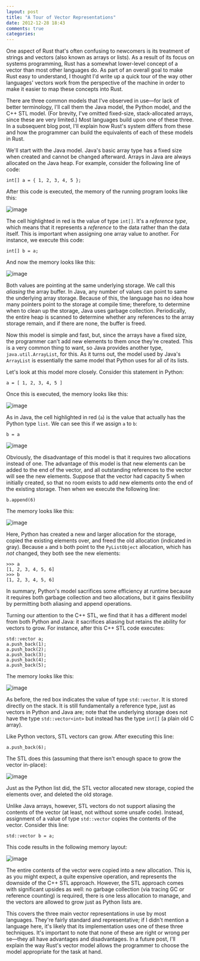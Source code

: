 ```yaml
---
layout: post
title: "A Tour of Vector Representations"
date: 2012-12-28 18:43
comments: true
categories: 
---
```


One aspect of Rust that's often confusing to newcomers is its treatment of strings and vectors (also known as arrays or lists). As a result of its focus on systems programming, Rust has a somewhat lower-level concept of a vector than most other languages do. As part of an overall goal to make Rust easy to understand, I thought I'd write up a quick tour of the way other languages' vectors work from the perspective of the machine in order to make it easier to map these concepts into Rust.

There are three common models that I've observed in use—for lack of better terminology, I'll call them the Java model, the Python model, and the C++ STL model. (For brevity, I've omitted fixed-size, stack-allocated arrays, since these are very limited.) Most languages build upon one of these three. In a subsequent blog post, I'll explain how Rust's system differs from these and how the programmer can build the equivalents of each of these models in Rust.

We'll start with the Java model. Java's basic array type has a fixed size when created and cannot be changed afterward. Arrays in Java are always allocated on the Java heap. For example, consider the following line of code:

    int[] a = { 1, 2, 3, 4, 5 };

After this code is executed, the memory of the running program looks like this:

![image][java-vector]

The cell highlighted in red is the value of type `int[]`. It's a *reference type*, which means that it represents a *reference* to the data rather than the data itself. This is important when assigning one array value to another. For instance, we execute this code:

    int[] b = a;

And now the memory looks like this:

![image][java-vector-aliased]

Both values are pointing at the same underlying storage. We call this *aliasing* the array buffer. In Java, any number of values can point to same the underlying array storage. Because of this, the language has no idea how many pointers point to the storage at compile time; therefore, to determine when to clean up the storage, Java uses garbage collection. Periodically, the entire heap is scanned to determine whether any references to the array storage remain, and if there are none, the buffer is freed.

Now this model is simple and fast, but, since the arrays have a fixed size, the programmer can't add new elements to them once they're created. This is a very common thing to want, so Java provides another type, `java.util.ArrayList`, for this. As it turns out, the model used by Java's `ArrayList` is essentially the same model that Python uses for all of its lists.

Let's look at this model more closely. Consider this statement in Python:

    a = [ 1, 2, 3, 4, 5 ]

Once this is executed, the memory looks like this:

![image][python-vector]

As in Java, the cell highlighted in red (`a`) is the value that actually has the Python type `list`. We can see this if we assign `a` to `b`:

    b = a

![image][python-vector-aliased]

Obviously, the disadvantage of this model is that it requires two allocations instead of one. The advantage of this model is that new elements can be added to the end of the vector, and all outstanding references to the vector will see the new elements. Suppose that the vector had capacity 5 when initially created, so that no room exists to add new elements onto the end of the existing storage. Then when we execute the following line:

    b.append(6)

The memory looks like this:

![image][python-vector-aliased-bigger]

Here, Python has created a new and larger allocation for the storage, copied the existing elements over, and freed the old allocation (indicated in gray). Because `a` and `b` both point to the `PyListObject` allocation, which has *not* changed, they both see the new elements:

    >>> a
    [1, 2, 3, 4, 5, 6]
    >>> b
    [1, 2, 3, 4, 5, 6]

In summary, Python's model sacrifices some efficiency at runtime because it requires both garbage collection and two allocations, but it gains flexibility by permitting both aliasing and append operations.

Turning our attention to the C++ STL, we find that it has a different model from both Python and Java: it sacrifices aliasing but retains the ability for vectors to grow. For instance, after this C++ STL code executes:

    std::vector a;
    a.push_back(1);
    a.push_back(2);
    a.push_back(3);
    a.push_back(4);
    a.push_back(5);

The memory looks like this:

![image][cxx-vector]

As before, the red box indicates the value of type `std::vector`. It is stored directly on the stack. It is still fundamentally a reference type, just as vectors in Python and Java are; note that the underlying storage does not have the type `std::vector<int>` but instead has the type `int[]` (a plain old C array).

Like Python vectors, STL vectors can grow. After executing this line:

    a.push_back(6);

The STL does this (assuming that there isn't enough space to grow the vector in-place):

![image][cxx-vector-bigger]

Just as the Python list did, the STL vector allocated new storage, copied the elements over, and deleted the old storage.

Unlike Java arrays, however, STL vectors do not support aliasing the contents of the vector (at least, not without some unsafe code). Instead, assignment of a value of type `std::vector` copies the contents of the vector. Consider this line:

    std::vector b = a;

This code results in the following memory layout:

![image][cxx-vector-copied]

The entire contents of the vector were copied into a new allocation. This is, as you might expect, a quite expensive operation, and represents the downside of the C++ STL approach. However, the STL approach comes with significant upsides as well: no garbage collection (via tracing GC or reference counting) is required, there is one less allocation to manage, and the vectors are allowed to grow just as Python lists are.

This covers the three main vector representations in use by most languages. They're fairly standard and representative; if I didn't mention a language here, it's likely that its implementation uses one of these three techniques. It's important to note that none of these are right or wrong per se—they all have advantages and disadvantages. In a future post, I'll explain the way Rust's vector model allows the programmer to choose the model appropriate for the task at hand.

[java-vector]: http://i.imgur.com/zeztF.png
[java-vector-aliased]: http://i.imgur.com/0t6xB.png
[python-vector]: http://i.imgur.com/xXjOU.png
[python-vector-aliased]: http://i.imgur.com/jLJRj.png
[python-vector-aliased-bigger]: http://i.imgur.com/U0g4w.png
[cxx-vector]: http://i.imgur.com/dEQG3.png
[cxx-vector-bigger]: http://i.imgur.com/QYFGV.png
[cxx-vector-copied]: http://i.imgur.com/KIPIa.png
